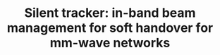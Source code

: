 ---
title: 'Silent tracker: in-band beam management for soft handover for mm-wave networks'
authors:
- Venkata Siva Santosh Ganji
- admin
- Jaewon Kim
- P. R. Kumar
# author_notes:
# - "Equal contribution"
# - "Equal contribution"
# date: "2023-04-27T00:00:00Z"
# doi: ""

# Schedule page publish date (NOT publication's date).
publishDate: "2021-04-27T00:00:00Z"

# Publication type.
# Accepts a single type but formatted as a YAML list (for Hugo requirements).
# Enter a publication type from the CSL standard.
publication_types: ["paper-conference"]

# Publication name and optional abbreviated publication name.
publication: "*Proceedings of the SIGCOMM ’21 Poster and Demo Sessions*"
publication_short: "*SIGCOMM ’21*"

tags:
- 5G mmWave
featured: false

# links:
# - name: ""
#   url: ""
url_pdf: https://dl.acm.org/doi/10.1145/3472716.3472871
# url_code: 'https://github.com/HugoBlox/hugo-blox-builder'
# url_dataset: ''
# url_poster: ''
# url_project: ''
# url_slides: ''
# url_source: ''
# url_video: ''
---